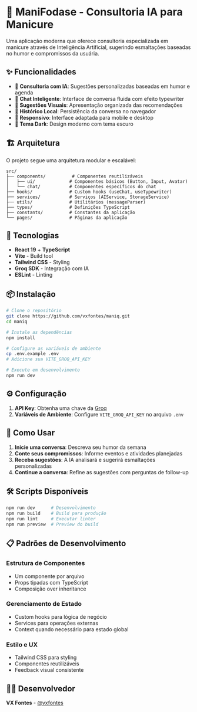 # 💅 ManiFodase - Consultoria IA para Manicure

Uma aplicação moderna que oferece consultoria especializada em manicure através de Inteligência Artificial, sugerindo esmaltações baseadas no humor e compromissos da usuária.

## ✨ Funcionalidades

- 🤖 **Consultoria com IA**: Sugestões personalizadas baseadas em humor e agenda
- 💬 **Chat Inteligente**: Interface de conversa fluida com efeito typewriter
- 🎨 **Sugestões Visuais**: Apresentação organizada das recomendações
- 💾 **Histórico Local**: Persistência da conversa no navegador
- 📱 **Responsivo**: Interface adaptada para mobile e desktop
- 🌙 **Tema Dark**: Design moderno com tema escuro

## 🏗️ Arquitetura

O projeto segue uma arquitetura modular e escalável:

```
src/
├── components/          # Componentes reutilizáveis
│   ├── ui/             # Componentes básicos (Button, Input, Avatar)
│   └── chat/           # Componentes específicos do chat
├── hooks/              # Custom hooks (useChat, useTypewriter)
├── services/           # Serviços (AIService, StorageService)
├── utils/              # Utilitários (messageParser)
├── types/              # Definições TypeScript
├── constants/          # Constantes da aplicação
└── pages/              # Páginas da aplicação
```

## 🚀 Tecnologias

- **React 19** + **TypeScript**
- **Vite** - Build tool
- **Tailwind CSS** - Styling
- **Groq SDK** - Integração com IA
- **ESLint** - Linting

## 📦 Instalação

```bash
# Clone o repositório
git clone https://github.com/vxfontes/maniq.git
cd maniq

# Instale as dependências
npm install

# Configure as variáveis de ambiente
cp .env.example .env
# Adicione sua VITE_GROQ_API_KEY

# Execute em desenvolvimento
npm run dev
```

## ⚙️ Configuração

1. **API Key**: Obtenha uma chave da [Groq](https://console.groq.com)
2. **Variáveis de Ambiente**: Configure `VITE_GROQ_API_KEY` no arquivo `.env`

## 🎯 Como Usar

1. **Inicie uma conversa**: Descreva seu humor da semana
2. **Conte seus compromissos**: Informe eventos e atividades planejadas  
3. **Receba sugestões**: A IA analisará e sugerirá esmaltações personalizadas
4. **Continue a conversa**: Refine as sugestões com perguntas de follow-up

## 🛠️ Scripts Disponíveis

```bash
npm run dev      # Desenvolvimento
npm run build    # Build para produção
npm run lint     # Executar linter
npm run preview  # Preview do build
```

## 📋 Padrões de Desenvolvimento

### Estrutura de Componentes
- Um componente por arquivo
- Props tipadas com TypeScript
- Composição over inheritance

### Gerenciamento de Estado
- Custom hooks para lógica de negócio
- Services para operações externas
- Context quando necessário para estado global

### Estilo e UX
- Tailwind CSS para styling
- Componentes reutilizáveis
- Feedback visual consistente

## 👨‍💻 Desenvolvedor

**VX Fontes** - [@vxfontes](https://github.com/vxfontes)